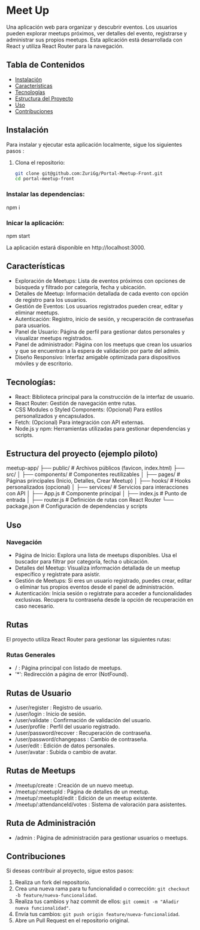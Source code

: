 # Meet Up

Una aplicación web para organizar y descubrir eventos. Los usuarios pueden explorar meetups próximos, ver detalles del evento, registrarse y administrar sus propios meetups. Esta aplicación está desarrollada con React y utiliza React Router para la navegación.

## Tabla de Contenidos

-   [Instalación](#instalación)
-   [Características](#características)
-   [Tecnologías](#tecnologías)
-   [Estructura del Proyecto](#estructura-del-proyecto)
-   [Uso](#uso)
-   [Contribuciones](#contribuciones)

## Instalación

Para instalar y ejecutar esta aplicación localmente, sigue los siguientes pasos :

1. Clona el repositorio:
    ```bash
    git clone git@github.com:ZuriGg/Portal-Meetup-Front.git
    cd portal-meetup-front
    ```

### Instalar las dependencias:

npm i

### Inicar la aplicación:

npm start

La aplicación estará disponible en http://localhost:3000.

## Características

-   Exploración de Meetups: Lista de eventos próximos con opciones de búsqueda y filtrado por categoría, fecha y ubicación.
-   Detalles de Meetup: Información detallada de cada evento con opción de registro para los usuarios.
-   Gestión de Eventos: Los usuarios registrados pueden crear, editar y eliminar meetups.
-   Autenticación: Registro, inicio de sesión, y recuperación de contraseñas para usuarios.
-   Panel de Usuario: Página de perfil para gestionar datos personales y visualizar meetups registrados.
-   Panel de administrador: Página con los meetups que crean los usuarios y que se encuentran a la espera de validación por parte del admin.
-   Diseño Responsivo: Interfaz amigable optimizada para dispositivos móviles y de escritorio.

## Tecnologías:

-   React: Biblioteca principal para la construcción de la interfaz de usuario.
-   React Router: Gestión de navegación entre rutas.
-   CSS Modules o Styled Components: (Opcional) Para estilos personalizados y encapsulados.
-   Fetch: (Opcional) Para integración con API externas.
-   Node.js y npm: Herramientas utilizadas para gestionar dependencias y scripts.

## Estructura del proyecto (ejemplo piloto)

meetup-app/
├── public/ # Archivos públicos (favicon, index.html)
├── src/
│ ├── components/ # Componentes reutilizables
│ ├── pages/ # Páginas principales (Inicio, Detalles, Crear Meetup)
│ ├── hooks/ # Hooks personalizados (opcional)
│ ├── services/ # Servicios para interacciones con API
│ ├── App.js # Componente principal
│ ├── index.js # Punto de entrada
│ ├── router.js # Definición de rutas con React Router
└── package.json # Configuración de dependencias y scripts

## Uso

### Navegación

-   Página de Inicio: Explora una lista de meetups disponibles. Usa el buscador para filtrar por categoría, fecha o ubicación.
-   Detalles del Meetup: Visualiza información detallada de un meetup específico y regístrate para asistir.
-   Gestión de Meetups: Si eres un usuario registrado, puedes crear, editar o eliminar tus propios eventos desde el panel de administración.
-   Autenticación: Inicia sesión o regístrate para acceder a funcionalidades exclusivas. Recupera tu contraseña desde la opción de recuperación en caso necesario.

## Rutas

El proyecto utiliza React Router para gestionar las siguientes rutas:

### Rutas Generales

-   / : Página principal con listado de meetups.
-   '\*': Redirección a página de error (NotFound).

## Rutas de Usuario

-   /user/register : Registro de usuario.
-   /user/login : Inicio de sesión.
-   /user/validate : Confirmación de validación del usuario.
-   /user/profile : Perfil del usuario registrado.
-   /user/password/recover : Recuperación de contraseña.
-   /user/password/changepass : Cambio de contraseña.
-   /user/edit : Edición de datos personales.
-   /user/avatar : Subida o cambio de avatar.

## Rutas de Meetups

-   /meetup/create : Creación de un nuevo meetup.
-   /meetup/:meetupId : Página de detalles de un meetup.
-   /meetup/:meetupId/edit : Edición de un meetup existente.
-   /meetup/:attendanceId/votes : Sistema de valoración para asistentes.

## Ruta de Administración

-   /admin : Página de administración para gestionar usuarios o meetups.

## Contribuciones

Si deseas contribuir al proyecto, sigue estos pasos:

1. Realiza un fork del repositorio.
2. Crea una nueva rama para tu funcionalidad o corrección:
   `git checkout -b feature/nueva-funcionalidad`.
3. Realiza tus cambios y haz commit de ellos:
   `git commit -m "Añadir nueva funcionalidad"`.
4. Envía tus cambios:
   `git push origin feature/nueva-funcionalidad`.
5. Abre un Pull Request en el repositorio original.
